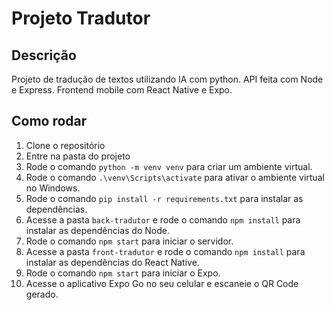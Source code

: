 # Projeto Tradutor

## Descrição

Projeto de tradução de textos utilizando IA com python. API feita com Node e Express. Frontend mobile com React Native e Expo.

## Como rodar

1. Clone o repositório
2. Entre na pasta do projeto
3. Rode o comando `python -m venv venv` para criar um ambiente virtual.
4. Rode o comando `.\venv\Scripts\activate` para ativar o ambiente virtual no Windows.
5. Rode o comando `pip install -r requirements.txt` para instalar as dependências.
6. Acesse a pasta `back-tradutor` e rode o comando `npm install` para instalar as dependências do Node.
7. Rode o comando `npm start` para iniciar o servidor.
8. Acesse a pasta `front-tradutor` e rode o comando `npm install` para instalar as dependências do React Native.
9. Rode o comando `npm start` para iniciar o Expo.
10. Acesse o aplicativo Expo Go no seu celular e escaneie o QR Code gerado.
